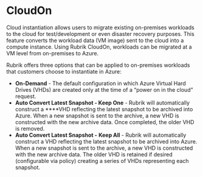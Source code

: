 # CloudOn

Cloud instantiation allows users to migrate existing on-premises workloads to the cloud for test/development or even disaster recovery purposes. This feature converts the workload data (VM image) sent to the cloud into a compute instance. Using Rubrik CloudOn, workloads can be migrated at a VM level from on-premises to Azure.

Rubrik offers three options that can be applied to on-premises workloads that customers choose to instantiate in Azure:

* **On-Demand** - The default configuration in which Azure Virtual Hard Drives (VHDs) are created only at the time of a “power on in the cloud” request.
* **Auto Convert Latest Snapshot - Keep One** - Rubrik will automatically construct a ****VHD reflecting the latest snapshot to be archived into Azure. When a new snapshot is sent to the archive, a new VHD is constructed with the new archive data. Once completed, the older VHD is removed.
* **Auto Convert Latest Snapshot -** **Keep All** - Rubrik will automatically construct a VHD reflecting the latest snapshot to be archived into Azure. When a new snapshot is sent to the archive, a new VHD is constructed with the new archive data. The older VHD is retained if desired (configurable via policy) creating a series of VHDs representing each snapshot.